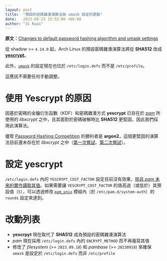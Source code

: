 ```yaml
---
layout: post
title:  "預設的密碼雜湊演算法與 umask 設定的更動"
date:   2023-09-23 15:52:00 +08:00
author: "Ji Kuai"
---
```


**原文：**[Changes to default password hashing algorithm and umask settings](https://archlinux.org/news/changes-to-default-password-hashing-algorithm-and-umask-settings/)

從 shadow >= `4.14.0` 起，Arch Linux 的預設密碼雜湊演算法將從 **SHA512** 改成 [**yescrypt**](https://www.openwall.com/yescrypt/)。

此外，[`umask`](https://man.archlinux.org/man/umask.1p) 的設定現在也位於 `/etc/login.defs` 而不是 `/etc/profile`。

這應該不需要任何手動調整。
# 使用 Yescrypt 的原因
因基於密碼的金鑰衍生函數（KDF）和密碼雜湊方式 **yescrypt** 已存在於 [*pam*](https://wiki.archlinux.org/title/PAM) 所使用的 *libxcrypt* 之中，且其面對於密碼破解時比 **SHA512** 更堅固，因此我們採用此演算法。

儘管 [Password Hashing Competition](https://www.password-hashing.net/) 的勝利者是 **argon2**，這個更堅固的演算法目前還未存在於 *libxcrypt* 之中（[第一次嘗試](https://github.com/besser82/libxcrypt/pull/113)、[第二次嘗試](https://github.com/besser82/libxcrypt/pull/150)）。
# 設定 yescrypt
`/etc/login.defs` 內的 `YESCRYPT_COST_FACTOR` 設定目前沒有效果，[除非 *pam* 未來的實作讀取其值](https://github.com/linux-pam/linux-pam/issues/607)。如果需要讓 `YESCRYPT_COST_FACTOR` 的值高過（或低於）其預設值（`5`），可以透過修改 [`pam_unix`](https://man.archlinux.org/man/pam_unix.8) 模組內（於 `/etc/pam.d/system-auth`）的 `rounds` 設定來達到。
# 改動列表
+ **yescrpyt** 現在取代了 **SHA512** 成為預設的密碼雜湊演算法
+ *pam* 現在採用 `/etc/login.defs` 內的 `ENCRYPT_METHOD` 而不再複寫其值
+ 修改了 *filesystem* (>= `2023.09.18`) 和 *pambase* (>= `20230918`) 來確保 `umask` 是設定於 `/etc/login.defs` 而非 `/etc/profile`
